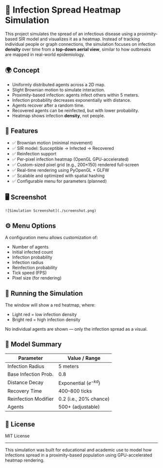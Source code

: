 
# 🦠 Infection Spread Heatmap Simulation

This project simulates the spread of an infectious disease using a proximity-based SIR model and visualizes it as a heatmap. Instead of tracking individual people or graph connections, the simulation focuses on infection **density** over time from a **top-down aerial view**, similar to how outbreaks are mapped in real-world epidemiology.

## 🌍 Concept

- Uniformly distributed agents across a 2D map.
- Slight Brownian motion to simulate interaction.
- Proximity-based infection: agents infect others within 5 meters.
- Infection probability decreases exponentially with distance.
- Agents recover after a random time.
- Recovered agents can be reinfected, but with lower probability.
- Heatmap shows infection **density**, not people.

## 🔧 Features

- ✅ Brownian motion (minimal movement)
- ✅ SIR model: Susceptible → Infected → Recovered
- ✅ Reinfection support
- ✅ Per-pixel infection heatmap (OpenGL GPU-accelerated)
- ✅ Custom-sized pixel grid (e.g., 200×150) rendered full-screen
- ✅ Real-time rendering using PyOpenGL + GLFW
- ✅ Scalable and optimized with spatial hashing
- ✅ Configurable menu for parameters (planned)

## 🖥️ Screenshot

```
![Simulation Screenshot](./screenshot.png)
```

## ⚙️ Menu Options

A configuration menu allows customization of:
- Number of agents
- Initial infected count
- Infection probability
- Infection radius
- Reinfection probability
- Tick speed (FPS)
- Pixel size (for rendering)

## 🚀 Running the Simulation

The window will show a red heatmap, where:
- Light red = low infection density
- Bright red = high infection density

No individual agents are shown — only the infection spread as a visual.

## 🧠 Model Summary

| Parameter              | Value / Range             |
|------------------------|---------------------------|
| Infection Radius       | 5 meters                  |
| Base Infection Prob.   | 0.8                       |
| Distance Decay         | Exponential ($e^{-kd}$)   |
| Recovery Time          | 400–800 ticks             |
| Reinfection Modifier   | 0.2 (i.e., 20% chance)    |
| Agents                 | 500+ (adjustable)         |

## 📌 License

MIT License

---

This simulation was built for educational and academic use to model how infections spread in a proximity-based population using GPU-accelerated heatmap rendering.
